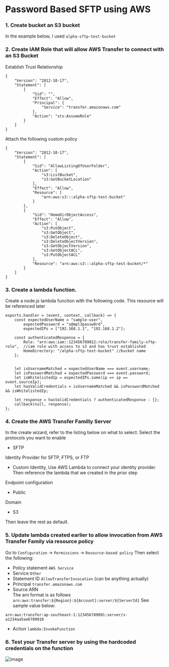 # Password Based SFTP using AWS
### 1. Create bucket an S3 bucket
In the example below, I used `alpha-sftp-test-bucket`

### 2. Create IAM Role that will allow AWS Transfer to connect with an S3 Bucket
Establish Trust Relationship
```
{
    "Version": "2012-10-17",
    "Statement": [
        {
            "Sid": "",
            "Effect": "Allow",
            "Principal": {
                "Service": "transfer.amazonaws.com"
            },
            "Action": "sts:AssumeRole"
        }
    ]
}
```
Attach the following custom policy
```
{
    "Version": "2012-10-17",
    "Statement": [
        {
            "Sid": "AllowListingOfUserFolder",
            "Action": [
                "s3:ListBucket", 
                "s3:GetBucketLocation"
            ],
            "Effect": "Allow",
            "Resource": [
                "arn:aws:s3:::alpha-sftp-test-bucket"
            ]
        },
        {
            "Sid": "HomeDirObjectAccess",
            "Effect": "Allow",
            "Action": [
                "s3:PutObject",
                "s3:GetObject",
                "s3:DeleteObject",
                "s3:DeleteObjectVersion",
                "s3:GetObjectVersion",
                "s3:GetObjectACL",
                "s3:PutObjectACL"
            ],
            "Resource": "arn:aws:s3:::alpha-sftp-test-bucket/*"
        }
    ]
}
```

### 3. Create a lambda function.
Create a node.js lambda function with the following code. This resource will be referenced later

```
exports.handler = (event, context, callback) => {
    const expectedUserName = "sample-user",
        expectedPassword = "s@mpl3passw0rd",
        expectedIPs = ["192.168.1.1", "192.168.1.2"];

    const authenticatedResponse = {
        Role: "arn:aws:iam::123456789012:role/transfer-family-sftp-role",  //iam role with access to s3 and has trust established
        HomeDirectory: "/alpha-sftp-test-bucket" //bucket name
    };


    let isUsernameMatched = expectedUserName === event.username;
    let isPasswordMatched = expectedPassword === event.password;
    let isWhitelistedIp = expectedIPs.some(ip => ip == event.sourceIp);
    let hasValidCredentials = isUsernameMatched && isPasswordMatched && isWhitelistedIp;

    let response = hasValidCredentials ? authenticatedResponse : {};
    callback(null, response);
};
```

### 4. Create the AWS Transfer Familly Server
In the create wizard, refer to the listing below on what to select:
Select the protocols you want to enable
- SFTP 

Identity Provider for SFTP, FTPS, or FTP
- Custom Identity, Use AWS Lambda to connect your identity provider. Then reference the lambda that we created in the prior step

Endpoint configuration
- Public

Domain
- S3

Then leave the rest as default.

### 5. Update lambda created earlier to allow invocation from AWS Transfer Family via resource policy
Go to `Configuration` -> `Permissions` -> `Resource-based policy`
Then select the following:
- Policy statement
`AWS Service`
- Service
`Other`
- Statement ID
`AllowTransferInvocation`  (can be anything actually)
- Principal
`transfer.amazonaws.com`
- Source ARN  
The arn format is as follows 
`arn:aws:transfer:${Region}:${Account}:server/${ServerId}` See sample value below:
 ```
 arn:aws:transfer:ap-southeast-1:123456789091:server/s-a1234aa5ae6789010
 ```
- Action 
`lambda:InvokeFunction`


### 6. Test your Transfer server by using the hardcoded credentials on the function
![image](https://user-images.githubusercontent.com/73715060/186577822-25b60725-1374-4696-b5c0-2e87a2a4431b.png)




